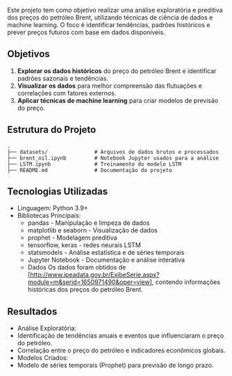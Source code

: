 Este projeto tem como objetivo realizar uma análise exploratória e preditiva dos preços do petróleo Brent, utilizando técnicas de ciência de dados e machine learning. O foco é identificar tendências, padrões históricos e prever preços futuros com base em dados disponíveis.

## Objetivos  

1. **Explorar os dados históricos** do preço do petróleo Brent e identificar padrões sazonais e tendências.  
2. **Visualizar os dados** para melhor compreensão das flutuações e correlações com fatores externos.  
3. **Aplicar técnicas de machine learning** para criar modelos de previsão do preço.  

## Estrutura do Projeto  

```plaintext
.
├── datasets/               # Arquivos de dados brutos e processados
├── brent_oil.ipynb         # Notebook Jupyter usados para a análise
├── LSTM.ipynb              # Treinamento do modelo LSTM
├── README.md               # Documentação do projeto
```

## Tecnologias Utilizadas
- Linguagem: Python 3.9+
- Bibliotecas Principais:
  - pandas - Manipulação e limpeza de dados
  - matplotlib e seaborn - Visualização de dados
  - prophet - Modelagem preditiva
  - tensorflow, keras - redes neurais LSTM
  - statsmodels - Análise estatística e de séries temporais
  - Jupyter Notebook - Documentação e análise interativa
  - Dados
    Os dados foram obtidos de [http://www.ipeadata.gov.br/ExibeSerie.aspx?module=m&serid=1650971490&oper=view], contendo informações históricas dos preços do petróleo Brent.

## Resultados
- Análise Exploratória:
- Identificação de tendências anuais e eventos que influenciaram o preço do petróleo.
- Correlação entre o preço do petróleo e indicadores econômicos globais.
- Modelos Criados:
- Modelo de séries temporais (Prophet) para previsão de longo prazo.
